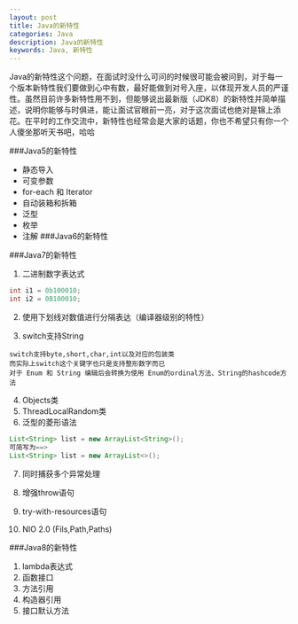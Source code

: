 ```yaml
---
layout: post
title: Java的新特性
categories: Java
description: Java的新特性
keywords: Java, 新特性
---
```


Java的新特性这个问题，在面试时没什么可问的时候很可能会被问到，对于每一个版本新特性我们要做到心中有数，最好能做到对号入座，以体现开发人员的严谨性。虽然目前许多新特性用不到，但能够说出最新版（JDK8）的新特性并简单描述，说明你能够与时俱进，能让面试官眼前一亮，对于这次面试也绝对是锦上添花。在平时的工作交流中，新特性也经常会是大家的话题，你也不希望只有你一个人傻坐那听天书吧，哈哈

###Java5的新特性
* 静态导入
* 可变参数
* for-each 和 Iterator
* 自动装箱和拆箱
* 泛型
* 枚举
* 注解
###Java6的新特性

###Java7的新特性
1. 二进制数字表达式

  ```java
  int i1 = 0b100010;
  int i2 = 0B100010;
  ```  

2. 使用下划线对数值进行分隔表达（编译器级别的特性）

3. switch支持String
 
  ```text
  switch支持byte,short,char,int以及对应的包装类
  而实际上switch这个关键字也只是支持整形数字而已
  对于 Enum 和 String 编辑后会转换为使用 Enum的ordinal方法、String的hashcode方法
  ```
4. Objects类
5. ThreadLocalRandom类
6. 泛型的菱形语法

  ```java
  List<String> list = new ArrayList<String>();
  可简写为==>
  List<String> list = new ArrayList<>();
  ``` 
7. 同时捕获多个异常处理

8. 增强throw语句

9. try-with-resources语句

10. NIO 2.0 (Fils,Path,Paths)
  
###Java8的新特性
1. lambda表达式
2. 函数接口
3. 方法引用
4. 构造器引用
5. 接口默认方法 